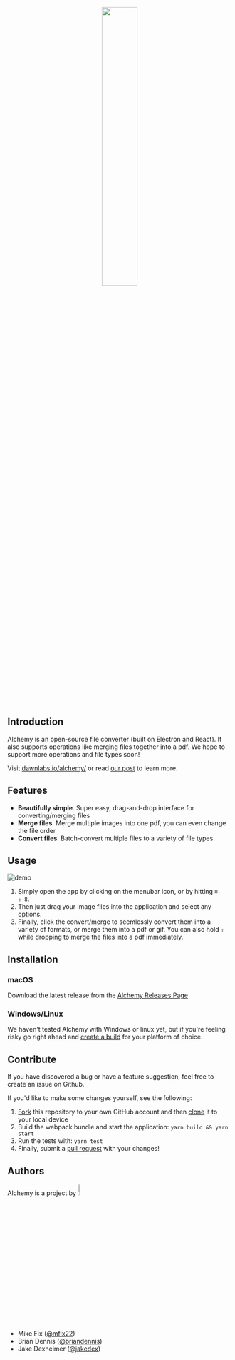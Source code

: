 <p align="center"><img width=40% src="https://cloud.githubusercontent.com/assets/10369094/24595851/bc69d6e4-17ff-11e7-98e9-67b538b25de3.png"></p>

## Introduction

Alchemy is an open-source file converter (built on Electron and React). It also supports operations like merging files together into a pdf. We hope to support more operations and file types soon!

Visit [dawnlabs.io/alchemy/](http://dawnlabs.io/alchemy/) or read [our post](https://dawnlabs.github.io/blog/alchemy/) to learn more.

## Features

* **Beautifully simple**. Super easy, drag-and-drop interface for converting/merging files
* **Merge files**. Merge multiple images into one pdf, you can even change the file order
* **Convert files**. Batch-convert multiple files to a variety of file types

## Usage

[]()![demo](https://cloud.githubusercontent.com/assets/10369094/24595824/7e6f7f74-17ff-11e7-80dd-b2602b9f0ba1.gif)

1. Simply open the app by clicking on the menubar icon, or by hitting `⌘-⇧-8`.
2. Then just drag your image files into the application and select any options.
3. Finally, click the convert/merge to seemlessly convert them into a variety of formats, or merge them into a pdf or gif. You can also hold `⇧` while dropping to merge the files into a pdf immediately.

## Installation

### macOS

Download the latest release from the [Alchemy Releases Page](https://github.com/dawnlabs/alchemy/releases/latest)

### Windows/Linux 

We haven't tested Alchemy with Windows or linux yet, but if you're feeling risky go right ahead and [create a build](https://github.com/dawnlabs/alchemy/issues/9) for your platform of choice.

## Contribute

If you have discovered a bug or have a feature suggestion, feel free to create an issue on Github.

If you'd like to make some changes yourself, see the following:
1. [Fork](https://help.github.com/articles/fork-a-repo/) this repository to your own GitHub account and then [clone](https://help.github.com/articles/cloning-a-repository/) it to your local device
2. Build the webpack bundle and start the application: `yarn build && yarn start`
3. Run the tests with: `yarn test`
4. Finally, submit a [pull request](https://help.github.com/articles/creating-a-pull-request-from-a-fork/) with your changes!

## Authors
Alchemy is a project by <a href="http://dawnlabs.io/"><img width=8% src="https://cloud.githubusercontent.com/assets/10369094/25406306/dacebd4c-29cb-11e7-8e1c-468687cde495.png"></a>
- Mike Fix ([@mfix22](https://github.com/mfix22))
- Brian Dennis ([@briandennis](https://github.com/briandennis))
- Jake Dexheimer ([@jakedex](https://github.com/jakedex))
